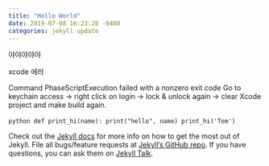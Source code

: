 ```yaml
---
title: "Hello World"
date: 2019-07-08 16:23:28 -0400
categories: jekyll update
---
```

야야야야야

xcode 에러

Command PhaseScriptExecution failed with a nonzero exit code
Go to keychain access -> right click on login -> lock & unlock again 
-> clear Xcode project and make build again.



​```python
def print_hi(name):
  print("hello", name)
print_hi('Tom')
​```

Check out the [Jekyll docs][jekyll-docs] for more info on how to get the most out of Jekyll. File all bugs/feature requests at [Jekyll’s GitHub repo][jekyll-gh]. If you have questions, you can ask them on [Jekyll Talk][jekyll-talk].

[jekyll-docs]: https://jekyllrb.com/docs/home
[jekyll-gh]:   https://github.com/jekyll/jekyll
[jekyll-talk]: https://talk.jekyllrb.com/
